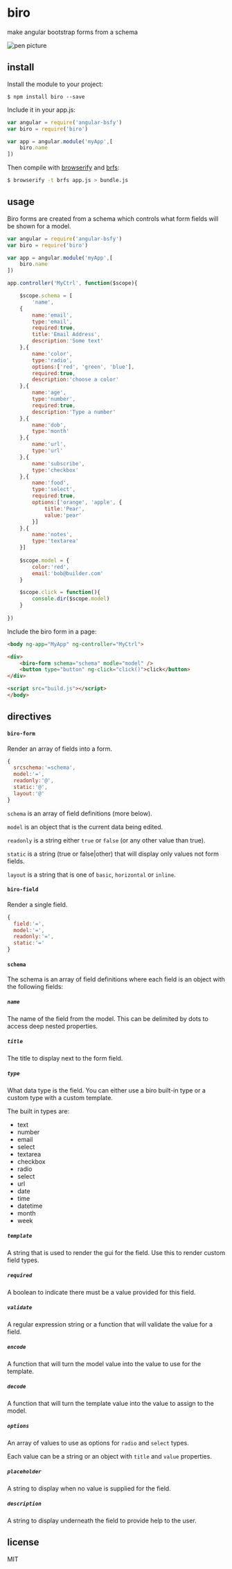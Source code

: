 biro
====

make angular bootstrap forms from a schema

![pen picture](https://github.com/binocarlos/biro/raw/master/penparts.jpg "pen picture")

## install

Install the module to your project:

```
$ npm install biro --save
```

Include it in your app.js:

```js
var angular = require('angular-bsfy')
var biro = require('biro')

var app = angular.module('myApp',[
    biro.name
])
```

Then compile with [browserify](https://github.com/substack/node-browserify) and [brfs](https://github.com/substack/brfs):

```bash
$ browserify -t brfs app.js > bundle.js
```

## usage

Biro forms are created from a schema which controls what form fields will be shown for a model.

```js
var angular = require('angular-bsfy')
var biro = require('biro')

var app = angular.module('myApp',[
    biro.name
])

app.controller('MyCtrl', function($scope){

	$scope.schema = [
		'name',
	{
		name:'email',
		type:'email',
		required:true,
		title:'Email Address',
		description:'Some text'
	},{
		name:'color',
		type:'radio',
		options:['red', 'green', 'blue'],
		required:true,
		description:'choose a color'
	},{
		name:'age',
		type:'number',
		required:true,
		description:'Type a number'
	},{
		name:'dob',
		type:'month'
	},{
		name:'url',
		type:'url'
	},{
		name:'subscribe',
		type:'checkbox'
	},{
		name:'food',
		type:'select',
		required:true,
		options:['orange', 'apple', {
			title:'Pear',
			value:'pear'
		}]
	},{
		name:'notes',
		type:'textarea'
	}]
	
	$scope.model = {
		color:'red',
		email:'bob@builder.com'
	}

	$scope.click = function(){
		console.dir($scope.model)
	}
	
})
```

Include the biro form in a page:

```html
<body ng-app="MyApp" ng-controller="MyCtrl">

<div>
	<biro-form schema="schema" modle="model" />
	<button type="button" ng-click="click()">click</button>
</div>

<script src="build.js"></script>
</body>
```

## directives

#### `biro-form`

Render an array of fields into a form.

```js
{
  srcschema:'=schema',
  model:'=',
  readonly:'@',
  static:'@',
  layout:'@'
}
```

`schema` is an array of field definitions (more below).

`model` is an object that is the current data being edited.

`readonly` is a string either `true` or `false` (or any other value than true).

`static` is a string (true or false|other) that will display only values not form fields.

`layout` is a string that is one of `basic`, `horizontal` or `inline`.

#### `biro-field`

Render a single field.

```js
{
  field:'=',
  model:'=',
  readonly:'=',
  static:'='
}
```


#### `schema`

The schema is an array of field definitions where each field is an object with the following fields:

##### `name`

The name of the field from the model.  This can be delimited by dots to access deep nested properties.

##### `title`

The title to display next to the form field.

##### `type`

What data type is the field.  You can either use a biro built-in type or a custom type with a custom template.

The built in types are:

 * text
 * number
 * email
 * select
 * textarea
 * checkbox
 * radio
 * select
 * url
 * date
 * time
 * datetime
 * month
 * week

##### `template`

A string that is used to render the gui for the field.  Use this to render custom field types.

##### `required`

A boolean to indicate there must be a value provided for this field.

##### `validate`

A regular expression string or a function that will validate the value for a field.

##### `encode`

A function that will turn the model value into the value to use for the template.

##### `decode`

A function that will turn the template value into the value to assign to the model.

##### `options`

An array of values to use as options for `radio` and `select` types.

Each value can be a string or an object with `title` and `value` properties.

##### `placeholder`

A string to display when no value is supplied for the field.

##### `description`

A string to display underneath the field to provide help to the user.

## license

MIT